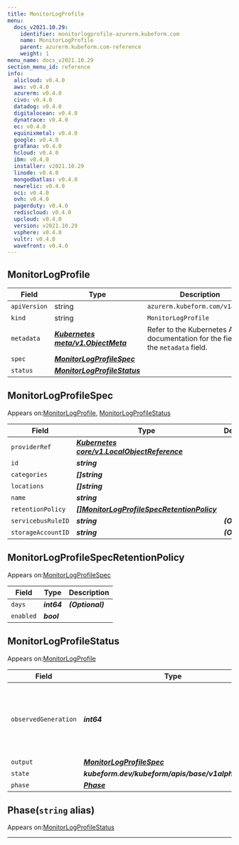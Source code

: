 ```yaml
---
title: MonitorLogProfile
menu:
  docs_v2021.10.29:
    identifier: monitorlogprofile-azurerm.kubeform.com
    name: MonitorLogProfile
    parent: azurerm.kubeform.com-reference
    weight: 1
menu_name: docs_v2021.10.29
section_menu_id: reference
info:
  alicloud: v0.4.0
  aws: v0.4.0
  azurerm: v0.4.0
  civo: v0.4.0
  datadog: v0.4.0
  digitalocean: v0.4.0
  dynatrace: v0.4.0
  ec: v0.4.0
  equinixmetal: v0.4.0
  google: v0.4.0
  grafana: v0.4.0
  hcloud: v0.4.0
  ibm: v0.4.0
  installer: v2021.10.29
  linode: v0.4.0
  mongodbatlas: v0.4.0
  newrelic: v0.4.0
  oci: v0.4.0
  ovh: v0.4.0
  pagerduty: v0.4.0
  rediscloud: v0.4.0
  upcloud: v0.4.0
  version: v2021.10.29
  vsphere: v0.4.0
  vultr: v0.4.0
  wavefront: v0.4.0
---
```


## MonitorLogProfile
| Field | Type | Description |
| ------ | ----- | ----------- |
| `apiVersion` | string | `azurerm.kubeform.com/v1alpha1` |
|    `kind` | string | `MonitorLogProfile` |
| `metadata` | ***[Kubernetes meta/v1.ObjectMeta](https://v1-18.docs.kubernetes.io/docs/reference/generated/kubernetes-api/v1.18/#objectmeta-v1-meta)***|Refer to the Kubernetes API documentation for the fields of the `metadata` field.|
| `spec` | ***[MonitorLogProfileSpec](#monitorlogprofilespec)***||
| `status` | ***[MonitorLogProfileStatus](#monitorlogprofilestatus)***||
## MonitorLogProfileSpec

Appears on:[MonitorLogProfile](#monitorlogprofile), [MonitorLogProfileStatus](#monitorlogprofilestatus)

| Field | Type | Description |
| ------ | ----- | ----------- |
| `providerRef` | ***[Kubernetes core/v1.LocalObjectReference](https://v1-18.docs.kubernetes.io/docs/reference/generated/kubernetes-api/v1.18/#localobjectreference-v1-core)***||
| `id` | ***string***||
| `categories` | ***[]string***||
| `locations` | ***[]string***||
| `name` | ***string***||
| `retentionPolicy` | ***[[]MonitorLogProfileSpecRetentionPolicy](#monitorlogprofilespecretentionpolicy)***||
| `servicebusRuleID` | ***string***| ***(Optional)*** |
| `storageAccountID` | ***string***| ***(Optional)*** |
## MonitorLogProfileSpecRetentionPolicy

Appears on:[MonitorLogProfileSpec](#monitorlogprofilespec)

| Field | Type | Description |
| ------ | ----- | ----------- |
| `days` | ***int64***| ***(Optional)*** |
| `enabled` | ***bool***||
## MonitorLogProfileStatus

Appears on:[MonitorLogProfile](#monitorlogprofile)

| Field | Type | Description |
| ------ | ----- | ----------- |
| `observedGeneration` | ***int64***| ***(Optional)*** Resource generation, which is updated on mutation by the API Server.|
| `output` | ***[MonitorLogProfileSpec](#monitorlogprofilespec)***| ***(Optional)*** |
| `state` | ***kubeform.dev/kubeform/apis/base/v1alpha1.State***| ***(Optional)*** |
| `phase` | ***[Phase](#phase)***| ***(Optional)*** |
## Phase(`string` alias)

Appears on:[MonitorLogProfileStatus](#monitorlogprofilestatus)

---
